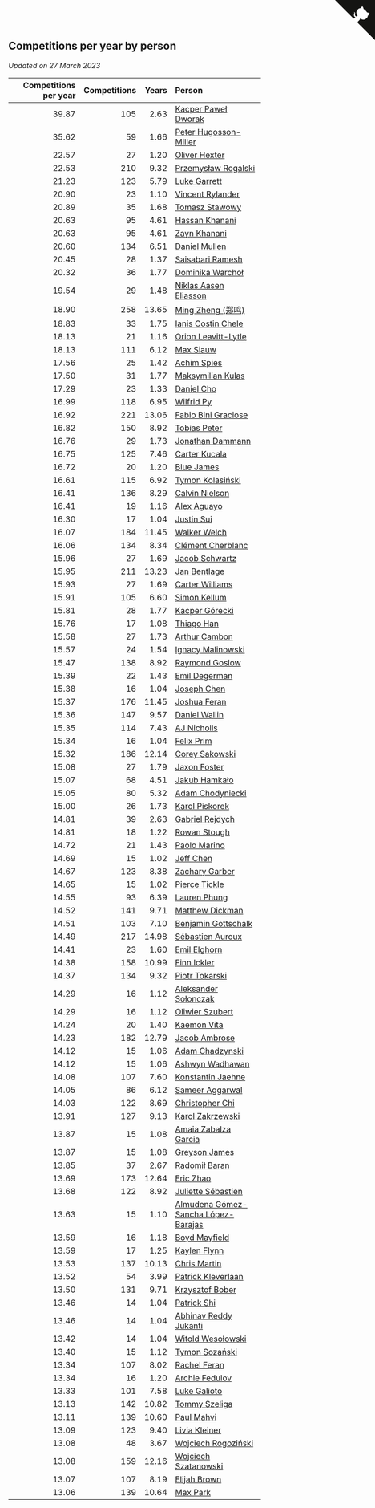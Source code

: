 ## Competitions per year by person

*Updated on 27 March 2023*

| Competitions per year | Competitions | Years | Person |
| ---: | ---: | ---: | :--- |
| 39.87 | 105 | 2.63 | [Kacper Paweł Dworak](https://www.worldcubeassociation.org/persons/2020DWOR01) |
| 35.62 | 59 | 1.66 | [Peter Hugosson-Miller](https://www.worldcubeassociation.org/persons/2021HUGO01) |
| 22.57 | 27 | 1.20 | [Oliver Hexter](https://www.worldcubeassociation.org/persons/2022HEXT01) |
| 22.53 | 210 | 9.32 | [Przemysław Rogalski](https://www.worldcubeassociation.org/persons/2013ROGA02) |
| 21.23 | 123 | 5.79 | [Luke Garrett](https://www.worldcubeassociation.org/persons/2017GARR05) |
| 20.90 | 23 | 1.10 | [Vincent Rylander](https://www.worldcubeassociation.org/persons/2022RYLA01) |
| 20.89 | 35 | 1.68 | [Tomasz Stawowy](https://www.worldcubeassociation.org/persons/2021STAW01) |
| 20.63 | 95 | 4.61 | [Hassan Khanani](https://www.worldcubeassociation.org/persons/2018KHAN26) |
| 20.63 | 95 | 4.61 | [Zayn Khanani](https://www.worldcubeassociation.org/persons/2018KHAN28) |
| 20.60 | 134 | 6.51 | [Daniel Mullen](https://www.worldcubeassociation.org/persons/2016MULL04) |
| 20.45 | 28 | 1.37 | [Saisabari Ramesh](https://www.worldcubeassociation.org/persons/2021RAME01) |
| 20.32 | 36 | 1.77 | [Dominika Warchoł](https://www.worldcubeassociation.org/persons/2021WARC01) |
| 19.54 | 29 | 1.48 | [Niklas Aasen Eliasson](https://www.worldcubeassociation.org/persons/2021ELIA01) |
| 18.90 | 258 | 13.65 | [Ming Zheng (郑鸣)](https://www.worldcubeassociation.org/persons/2009ZHEN11) |
| 18.83 | 33 | 1.75 | [Ianis Costin Chele](https://www.worldcubeassociation.org/persons/2021CHEL01) |
| 18.13 | 21 | 1.16 | [Orion Leavitt-Lytle](https://www.worldcubeassociation.org/persons/2022LEAV01) |
| 18.13 | 111 | 6.12 | [Max Siauw](https://www.worldcubeassociation.org/persons/2017SIAU02) |
| 17.56 | 25 | 1.42 | [Achim Spies](https://www.worldcubeassociation.org/persons/2021SPIE01) |
| 17.50 | 31 | 1.77 | [Maksymilian Kulas](https://www.worldcubeassociation.org/persons/2021KULA02) |
| 17.29 | 23 | 1.33 | [Daniel Cho](https://www.worldcubeassociation.org/persons/2021CHOD01) |
| 16.99 | 118 | 6.95 | [Wilfrid Py](https://www.worldcubeassociation.org/persons/2016PYWI01) |
| 16.92 | 221 | 13.06 | [Fabio Bini Graciose](https://www.worldcubeassociation.org/persons/2010GRAC02) |
| 16.82 | 150 | 8.92 | [Tobias Peter](https://www.worldcubeassociation.org/persons/2014PETE03) |
| 16.76 | 29 | 1.73 | [Jonathan Dammann](https://www.worldcubeassociation.org/persons/2021DAMM01) |
| 16.75 | 125 | 7.46 | [Carter Kucala](https://www.worldcubeassociation.org/persons/2015KUCA01) |
| 16.72 | 20 | 1.20 | [Blue James](https://www.worldcubeassociation.org/persons/2022JAME01) |
| 16.61 | 115 | 6.92 | [Tymon Kolasiński](https://www.worldcubeassociation.org/persons/2016KOLA02) |
| 16.41 | 136 | 8.29 | [Calvin Nielson](https://www.worldcubeassociation.org/persons/2014NIEL03) |
| 16.41 | 19 | 1.16 | [Alex Aguayo](https://www.worldcubeassociation.org/persons/2022AGUA01) |
| 16.30 | 17 | 1.04 | [Justin Sui](https://www.worldcubeassociation.org/persons/2022SUIJ01) |
| 16.07 | 184 | 11.45 | [Walker Welch](https://www.worldcubeassociation.org/persons/2011WELC01) |
| 16.06 | 134 | 8.34 | [Clément Cherblanc](https://www.worldcubeassociation.org/persons/2014CHER05) |
| 15.96 | 27 | 1.69 | [Jacob Schwartz](https://www.worldcubeassociation.org/persons/2021SCHW01) |
| 15.95 | 211 | 13.23 | [Jan Bentlage](https://www.worldcubeassociation.org/persons/2010BENT01) |
| 15.93 | 27 | 1.69 | [Carter Williams](https://www.worldcubeassociation.org/persons/2021WILL06) |
| 15.91 | 105 | 6.60 | [Simon Kellum](https://www.worldcubeassociation.org/persons/2016KELL12) |
| 15.81 | 28 | 1.77 | [Kacper Górecki](https://www.worldcubeassociation.org/persons/2021GORE01) |
| 15.76 | 17 | 1.08 | [Thiago Han](https://www.worldcubeassociation.org/persons/2022HANT01) |
| 15.58 | 27 | 1.73 | [Arthur Cambon](https://www.worldcubeassociation.org/persons/2021CAMB01) |
| 15.57 | 24 | 1.54 | [Ignacy Malinowski](https://www.worldcubeassociation.org/persons/2021MALI02) |
| 15.47 | 138 | 8.92 | [Raymond Goslow](https://www.worldcubeassociation.org/persons/2014GOSL01) |
| 15.39 | 22 | 1.43 | [Emil Degerman](https://www.worldcubeassociation.org/persons/2021DEGE01) |
| 15.38 | 16 | 1.04 | [Joseph Chen](https://www.worldcubeassociation.org/persons/2022CHEN16) |
| 15.37 | 176 | 11.45 | [Joshua Feran](https://www.worldcubeassociation.org/persons/2011FERA01) |
| 15.36 | 147 | 9.57 | [Daniel Wallin](https://www.worldcubeassociation.org/persons/2013WALL03) |
| 15.35 | 114 | 7.43 | [AJ Nicholls](https://www.worldcubeassociation.org/persons/2015NICH04) |
| 15.34 | 16 | 1.04 | [Felix Prim](https://www.worldcubeassociation.org/persons/2022PRIM01) |
| 15.32 | 186 | 12.14 | [Corey Sakowski](https://www.worldcubeassociation.org/persons/2011SAKO01) |
| 15.08 | 27 | 1.79 | [Jaxon Foster](https://www.worldcubeassociation.org/persons/2021FOST01) |
| 15.07 | 68 | 4.51 | [Jakub Hamkało](https://www.worldcubeassociation.org/persons/2018HAMK01) |
| 15.05 | 80 | 5.32 | [Adam Chodyniecki](https://www.worldcubeassociation.org/persons/2017CHOD02) |
| 15.00 | 26 | 1.73 | [Karol Piskorek](https://www.worldcubeassociation.org/persons/2021PISK01) |
| 14.81 | 39 | 2.63 | [Gabriel Rejdych](https://www.worldcubeassociation.org/persons/2020REJD01) |
| 14.81 | 18 | 1.22 | [Rowan Stough](https://www.worldcubeassociation.org/persons/2022STOU01) |
| 14.72 | 21 | 1.43 | [Paolo Marino](https://www.worldcubeassociation.org/persons/2021MARI04) |
| 14.69 | 15 | 1.02 | [Jeff Chen](https://www.worldcubeassociation.org/persons/2022CHEN19) |
| 14.67 | 123 | 8.38 | [Zachary Garber](https://www.worldcubeassociation.org/persons/2014GARB01) |
| 14.65 | 15 | 1.02 | [Pierce Tickle](https://www.worldcubeassociation.org/persons/2022TICK01) |
| 14.55 | 93 | 6.39 | [Lauren Phung](https://www.worldcubeassociation.org/persons/2016PHUN02) |
| 14.52 | 141 | 9.71 | [Matthew Dickman](https://www.worldcubeassociation.org/persons/2013DICK01) |
| 14.51 | 103 | 7.10 | [Benjamin Gottschalk](https://www.worldcubeassociation.org/persons/2016GOTT01) |
| 14.49 | 217 | 14.98 | [Sébastien Auroux](https://www.worldcubeassociation.org/persons/2008AURO01) |
| 14.41 | 23 | 1.60 | [Emil Elghorn](https://www.worldcubeassociation.org/persons/2021ELGH01) |
| 14.38 | 158 | 10.99 | [Finn Ickler](https://www.worldcubeassociation.org/persons/2012ICKL01) |
| 14.37 | 134 | 9.32 | [Piotr Tokarski](https://www.worldcubeassociation.org/persons/2013TOKA01) |
| 14.29 | 16 | 1.12 | [Aleksander Sołonczak](https://www.worldcubeassociation.org/persons/2022SOLO01) |
| 14.29 | 16 | 1.12 | [Oliwier Szubert](https://www.worldcubeassociation.org/persons/2022SZUB01) |
| 14.24 | 20 | 1.40 | [Kaemon Vita](https://www.worldcubeassociation.org/persons/2021VITA01) |
| 14.23 | 182 | 12.79 | [Jacob Ambrose](https://www.worldcubeassociation.org/persons/2010AMBR01) |
| 14.12 | 15 | 1.06 | [Adam Chadzynski](https://www.worldcubeassociation.org/persons/2022CHAD02) |
| 14.12 | 15 | 1.06 | [Ashwyn Wadhawan](https://www.worldcubeassociation.org/persons/2022WADH02) |
| 14.08 | 107 | 7.60 | [Konstantin Jaehne](https://www.worldcubeassociation.org/persons/2015JAEH01) |
| 14.05 | 86 | 6.12 | [Sameer Aggarwal](https://www.worldcubeassociation.org/persons/2017AGGA01) |
| 14.03 | 122 | 8.69 | [Christopher Chi](https://www.worldcubeassociation.org/persons/2014CHIC01) |
| 13.91 | 127 | 9.13 | [Karol Zakrzewski](https://www.worldcubeassociation.org/persons/2014ZAKR01) |
| 13.87 | 15 | 1.08 | [Amaia Zabalza Garcia](https://www.worldcubeassociation.org/persons/2022GARC03) |
| 13.87 | 15 | 1.08 | [Greyson James](https://www.worldcubeassociation.org/persons/2022JAME02) |
| 13.85 | 37 | 2.67 | [Radomił Baran](https://www.worldcubeassociation.org/persons/2020BARA02) |
| 13.69 | 173 | 12.64 | [Eric Zhao](https://www.worldcubeassociation.org/persons/2010ZHAO19) |
| 13.68 | 122 | 8.92 | [Juliette Sébastien](https://www.worldcubeassociation.org/persons/2014SEBA01) |
| 13.63 | 15 | 1.10 | [Almudena Gómez-Sancha López-Barajas](https://www.worldcubeassociation.org/persons/2022GOME03) |
| 13.59 | 16 | 1.18 | [Boyd Mayfield](https://www.worldcubeassociation.org/persons/2022MAYF01) |
| 13.59 | 17 | 1.25 | [Kaylen Flynn](https://www.worldcubeassociation.org/persons/2022FLYN01) |
| 13.53 | 137 | 10.13 | [Chris Martin](https://www.worldcubeassociation.org/persons/2013MART03) |
| 13.52 | 54 | 3.99 | [Patrick Kleverlaan](https://www.worldcubeassociation.org/persons/2019KLEV01) |
| 13.50 | 131 | 9.71 | [Krzysztof Bober](https://www.worldcubeassociation.org/persons/2013BOBE01) |
| 13.46 | 14 | 1.04 | [Patrick Shi](https://www.worldcubeassociation.org/persons/2022SHIP01) |
| 13.46 | 14 | 1.04 | [Abhinav Reddy Jukanti](https://www.worldcubeassociation.org/persons/2022JUKA01) |
| 13.42 | 14 | 1.04 | [Witold Wesołowski](https://www.worldcubeassociation.org/persons/2022WESO01) |
| 13.40 | 15 | 1.12 | [Tymon Sozański](https://www.worldcubeassociation.org/persons/2022SOZA01) |
| 13.34 | 107 | 8.02 | [Rachel Feran](https://www.worldcubeassociation.org/persons/2015FERA01) |
| 13.34 | 16 | 1.20 | [Archie Fedulov](https://www.worldcubeassociation.org/persons/2022FEDU01) |
| 13.33 | 101 | 7.58 | [Luke Galioto](https://www.worldcubeassociation.org/persons/2015GALI02) |
| 13.13 | 142 | 10.82 | [Tommy Szeliga](https://www.worldcubeassociation.org/persons/2012SZEL01) |
| 13.11 | 139 | 10.60 | [Paul Mahvi](https://www.worldcubeassociation.org/persons/2012MAHV01) |
| 13.09 | 123 | 9.40 | [Livia Kleiner](https://www.worldcubeassociation.org/persons/2013KLEI03) |
| 13.08 | 48 | 3.67 | [Wojciech Rogoziński](https://www.worldcubeassociation.org/persons/2019ROGO04) |
| 13.08 | 159 | 12.16 | [Wojciech Szatanowski](https://www.worldcubeassociation.org/persons/2011SZAT01) |
| 13.07 | 107 | 8.19 | [Elijah Brown](https://www.worldcubeassociation.org/persons/2015BROW03) |
| 13.06 | 139 | 10.64 | [Max Park](https://www.worldcubeassociation.org/persons/2012PARK03) |


<a href="https://github.com/jonatanklosko/wca_statistics" class="github-corner" aria-label="View source on Github"><svg width="80" height="80" viewBox="0 0 250 250" style="fill:#151513; color:#fff; position: absolute; top: 0; border: 0; right: 0;" aria-hidden="true"><path d="M0,0 L115,115 L130,115 L142,142 L250,250 L250,0 Z"></path><path d="M128.3,109.0 C113.8,99.7 119.0,89.6 119.0,89.6 C122.0,82.7 120.5,78.6 120.5,78.6 C119.2,72.0 123.4,76.3 123.4,76.3 C127.3,80.9 125.5,87.3 125.5,87.3 C122.9,97.6 130.6,101.9 134.4,103.2" fill="currentColor" style="transform-origin: 130px 106px;" class="octo-arm"></path><path d="M115.0,115.0 C114.9,115.1 118.7,116.5 119.8,115.4 L133.7,101.6 C136.9,99.2 139.9,98.4 142.2,98.6 C133.8,88.0 127.5,74.4 143.8,58.0 C148.5,53.4 154.0,51.2 159.7,51.0 C160.3,49.4 163.2,43.6 171.4,40.1 C171.4,40.1 176.1,42.5 178.8,56.2 C183.1,58.6 187.2,61.8 190.9,65.4 C194.5,69.0 197.7,73.2 200.1,77.6 C213.8,80.2 216.3,84.9 216.3,84.9 C212.7,93.1 206.9,96.0 205.4,96.6 C205.1,102.4 203.0,107.8 198.3,112.5 C181.9,128.9 168.3,122.5 157.7,114.1 C157.9,116.9 156.7,120.9 152.7,124.9 L141.0,136.5 C139.8,137.7 141.6,141.9 141.8,141.8 Z" fill="currentColor" class="octo-body"></path></svg></a><style>.github-corner:hover .octo-arm{animation:octocat-wave 560ms ease-in-out}@keyframes octocat-wave{0%,100%{transform:rotate(0)}20%,60%{transform:rotate(-25deg)}40%,80%{transform:rotate(10deg)}}@media (max-width:500px){.github-corner:hover .octo-arm{animation:none}.github-corner .octo-arm{animation:octocat-wave 560ms ease-in-out}}</style>
